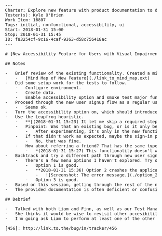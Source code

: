 <pre>
---
Charter: Explore new feature with product documentation to discover discrepancies between the two.
Tester(s): Kyle O'Brien
Work Item: 16807
Tags: initial, nonfunctional, accessibility, ui
Start: 2018-01-31 15:00
Stop: 2018-01-31 15:45
ID: f83254cf-9c16-4caf-9363-d58c756418ac
---

# [New Accessibility Feature for Users with Visual Impairment](http://link.to.the/system_under_test/in/tracker/123)

## Notes

-   Brief review of the existing functionality. Created a mind map of the UI based on my current mental model and hypothesized some potential transitions that may not exist.
    -   [Mind Map of New Feature](./link_to_mind_map.ext)
-   Did some setup work for the tests to follow.
    -   Configure environment.
    -   Create data.
    -   Enable accessibility option and smoke test major functionality.
-   Proceed through the new user signup flow as a regular user would.
    -   Seems ok.
-   Turn the accessibility option on, which should introduce some additional buttons into the UI.
-   Use the Leapfrog heuristic.
    -   **[(2018-01-31 15:23) It let me skip a required step when I pressed a button that appeared disabled.][17005]**
    -   Pinpoint: Was that an existing bug, or is it only because I enabled the new functionality?
        -   After experimenting, it's only in the new functionality.
    -   If that didn't work as expected, maybe the sign-in process will behave in a similar way?
        -   No, that was fine.
    -   How about referring a friend? That has the same type of flow. Let's see what happens.
        -   *(2018-01-31 15:27) This functionality doesn't work how I thought it would. Investigate later, maybe as part of another session. Might need a discussion with a project manager to help fill the gaps in my knowledge.*
-   Backtrack and try a different path through new user signup.
    -   There's a few menu options I haven't explored. Try one at a time.
        -   Option 1 is good.
        -   **2018-01-31 15:36) Option 2 crashes the application after displaying an error message.**
            -   ![Screenshot: The error message.](./option_2_error_message.jpg)
        -   Option 3 is good.
-   Based on this session, getting through the rest of the new functionality will take at least two additional sessions of equal or greater length.
-   The provided documentation is often deficient or confusing. Talk to the test lead about getting this improved, or consider inviting a developer to the next test session so they can answer questions as they arise.

## Debrief

-   Talked with both Liam and Finn, as well as our Test Manager Tara.
-   She thinks it would be wise to revisit other accesibility features that were done in the past, but had minimal testing due to a lack of resources at the time.
-   I'm going ask Liam to perform at least one of the other sessions for this functionality. His fresh eyes might notice some bugs I missed.

[456]: http://link.to.the/bug/in/tracker/456
</pre>
